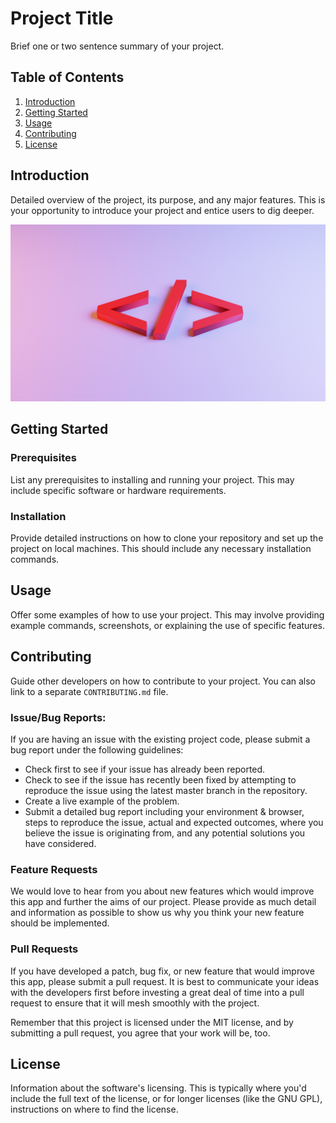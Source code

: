 # Project Title

Brief one or two sentence summary of your project.

## Table of Contents
1. [Introduction](#introduction)
2. [Getting Started](#getting-started)
3. [Usage](#usage)
4. [Contributing](#contributing)
5. [License](#license)

## Introduction

Detailed overview of the project, its purpose, and any major features. This is your opportunity to introduce your project and entice users to dig deeper.

![Screenshot](screenshot.jpg)

## Getting Started

### Prerequisites
List any prerequisites to installing and running your project. This may include specific software or hardware requirements.

### Installation
Provide detailed instructions on how to clone your repository and set up the project on local machines. This should include any necessary installation commands.

## Usage
Offer some examples of how to use your project. This may involve providing example commands, screenshots, or explaining the use of specific features.

## Contributing
Guide other developers on how to contribute to your project. You can also link to a separate `CONTRIBUTING.md` file.

### Issue/Bug Reports:
If you are having an issue with the existing project code, please submit a bug report under the following guidelines:
- Check first to see if your issue has already been reported.
- Check to see if the issue has recently been fixed by attempting to reproduce the issue using the latest master branch in the repository.
- Create a live example of the problem.
- Submit a detailed bug report including your environment & browser, steps to reproduce the issue, actual and expected outcomes, where you believe the issue is originating from, and any potential solutions you have considered.

### Feature Requests
We would love to hear from you about new features which would improve this app and further the aims of our project. Please provide as much detail and information as possible to show us why you think your new feature should be implemented.

### Pull Requests
If you have developed a patch, bug fix, or new feature that would improve this app, please submit a pull request. It is best to communicate your ideas with the developers first before investing a great deal of time into a pull request to ensure that it will mesh smoothly with the project.

Remember that this project is licensed under the MIT license, and by submitting a pull request, you agree that your work will be, too.

## License

Information about the software's licensing. This is typically where you'd include the full text of the license, or for longer licenses (like the GNU GPL), instructions on where to find the license.

